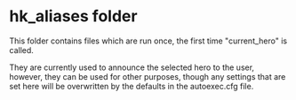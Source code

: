 # hk_aliases folder
This folder contains files which are run once, the first time "current_hero" is called.

They are currently used to announce the selected hero to the user, however, they can be used for other purposes, though any settings that are set here will be overwritten by the defaults in the autoexec.cfg file.

